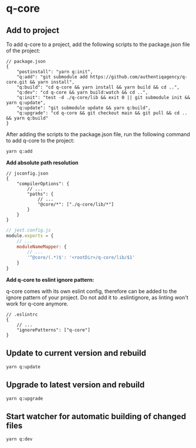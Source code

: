 # q-core

## Add to project

To add q-core to a project, add the following scripts to the package.json file of the project:

```jsonc
// package.json
{
    "postinstall": "yarn q:init",
    "q:add": "git submodule add https://github.com/authentiqagency/q-core.git && yarn install",
    "q:build": "cd q-core && yarn install && yarn build && cd ..",
    "q:dev": "cd q-core && yarn build:watch && cd ..",
    "q:init": "test -d ./q-core/lib && exit 0 || git submodule init && yarn q:update",
    "q:update": "git submodule update && yarn q:build",
    "q:upgrade": "cd q-core && git checkout main && git pull && cd .. && yarn q:build"
}
```

After adding the scripts to the package.json file, run the following command to add q-core to the project:

```bash
yarn q:add
```

**Add absolute path resolution**

```jsonc
// jsconfig.json
{
    "compilerOptions": {
        // ...
        "paths": {
            // ...
            "@core/*": ["./q-core/lib/*"]
        }
    }
}
```

```javascript
// jest.config.js
module.exports = {
    // ...
    moduleNameMapper: {
        // ...
        '^@core/(.*)$': '<rootDir>/q-core/lib/$1'
    }
}
```

**Add q-core to eslint ignore pattern:**

q-core comes with its own eslint config, therefore can be added to the ignore pattern of your project. Do not add it to .eslintignore, as linting won't work for q-core anymore.

```jsonc
// .eslintrc
{
    // ...
    "ignorePatterns": ["q-core"]
}
```

## Update to current version and rebuild

`yarn q:update`

## Upgrade to latest version and rebuild

`yarn q:upgrade`

## Start watcher for automatic building of changed files

`yarn q:dev`

